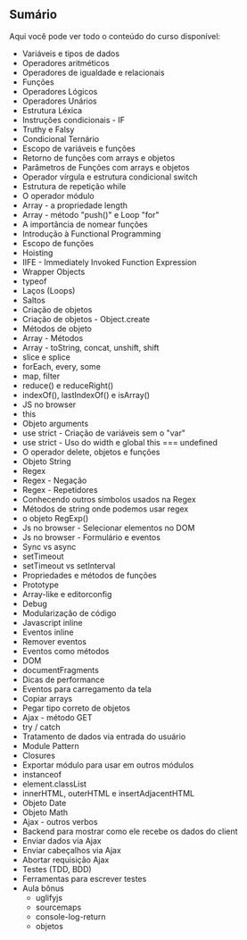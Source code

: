 ## Sumário

Aqui você pode ver todo o conteúdo do curso disponível:

- Variáveis e tipos de dados
- Operadores aritméticos
- Operadores de igualdade e relacionais
- Funções
- Operadores Lógicos
- Operadores Unários
- Estrutura Léxica
- Instruções condicionais - IF
- Truthy e Falsy
- Condicional Ternário
- Escopo de variáveis e funções
- Retorno de funções com arrays e objetos
- Parâmetros de Funções com arrays e objetos
- Operador vírgula e estrutura condicional switch
- Estrutura de repetição while
- O operador módulo
- Array - a propriedade length
- Array - método "push()" e Loop "for"
- A importância de nomear funções
- Introdução à Functional Programming
- Escopo de funções
- Hoisting
- IIFE - Immediately Invoked Function Expression
- Wrapper Objects
- typeof
- Laços (Loops)
- Saltos
- Criação de objetos
- Criação de objetos - Object.create
- Métodos de objeto
- Array - Métodos
- Array - toString, concat, unshift, shift
- slice e splice
- forEach, every, some
- map, filter
- reduce() e reduceRight()
- indexOf(), lastIndexOf() e isArray()
- JS no browser
- this
- Objeto arguments
- use strict - Criação de variáveis sem o "var"
- use strict - Uso do width e global this === undefined
- O operador delete, objetos e funções
- Objeto String
- Regex
- Regex - Negação
- Regex - Repetidores
- Conhecendo outros símbolos usados na Regex
- Métodos de string onde podemos usar regex
- o objeto RegExp()
- Js no browser - Selecionar elementos no DOM
- Js no browser - Formulário e eventos
- Sync vs async
- setTimeout
- setTimeout vs setInterval
- Propriedades e métodos de funções
- Prototype
- Array-like e editorconfig
- Debug
- Modularização de código
- Javascript inline
- Eventos inline
- Remover eventos
- Eventos como métodos
- DOM
- documentFragments
- Dicas de performance
- Eventos para carregamento da tela
- Copiar arrays
- Pegar tipo correto de objetos
- Ajax - método GET
- try / catch 
- Tratamento de dados via entrada do usuário
- Module Pattern
- Closures
- Exportar módulo para usar em outros módulos
- instanceof
- element.classList
- innerHTML, outerHTML e insertAdjacentHTML
- Objeto Date
- Objeto Math
- Ajax - outros verbos
- Backend para mostrar como ele recebe os dados do client
- Enviar dados via Ajax
- Enviar cabeçalhos via Ajax
- Abortar requisição Ajax
- Testes (TDD, BDD)
- Ferramentas para escrever testes
- Aula bônus
	- uglifyjs
	- sourcemaps
	- console-log-return
	- objetos 
